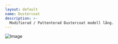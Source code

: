 ```yaml
---
layout: default
name: Dustercoat
description: >-
  Modifierad / Pattenterad Dustercoat modell lång.
---
```

![Image](/docs/assets/clothes/dustercoat/IMG_20240613_150651.jpg)

